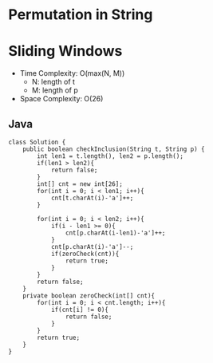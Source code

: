 # Permutation in String

# Sliding Windows

- Time Complexity: O(max(N, M))
  - N: length of t
  - M: length of p
- Space Complexity: O(26)

## Java

```
class Solution {
    public boolean checkInclusion(String t, String p) {
        int len1 = t.length(), len2 = p.length();
        if(len1 > len2){
            return false;
        }
        int[] cnt = new int[26];
        for(int i = 0; i < len1; i++){
            cnt[t.charAt(i)-'a']++;
        }

        for(int i = 0; i < len2; i++){
            if(i - len1 >= 0){
                cnt[p.charAt(i-len1)-'a']++;
            }
            cnt[p.charAt(i)-'a']--;
            if(zeroCheck(cnt)){
                return true;
            }
        }
        return false;
    }
    private boolean zeroCheck(int[] cnt){
        for(int i = 0; i < cnt.length; i++){
            if(cnt[i] != 0){
                return false;
            }
        }
        return true;
    }
}
```
